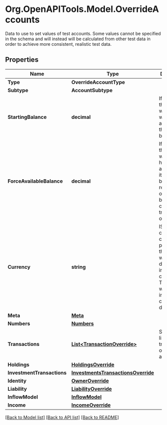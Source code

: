 # Org.OpenAPITools.Model.OverrideAccounts
Data to use to set values of test accounts. Some values cannot be specified in the schema and will instead will be calculated from other test data in order to achieve more consistent, realistic test data.

## Properties

Name | Type | Description | Notes
------------ | ------------- | ------------- | -------------
**Type** | **OverrideAccountType** |  | 
**Subtype** | **AccountSubtype** |  | 
**StartingBalance** | **decimal** | If provided, the account will start with this amount as the current balance.  | 
**ForceAvailableBalance** | **decimal** | If provided, the account will always have this amount as its  available balance, regardless of current balance or changes in transactions over time. | 
**Currency** | **string** | ISO-4217 currency code. If provided, the account will be denominated in the given currency. Transactions will also be in this currency by default. | 
**Meta** | [**Meta**](Meta.md) |  | 
**Numbers** | [**Numbers**](Numbers.md) |  | 
**Transactions** | [**List&lt;TransactionOverride&gt;**](TransactionOverride.md) | Specify the list of transactions on the account. | 
**Holdings** | [**HoldingsOverride**](HoldingsOverride.md) |  | [optional] 
**InvestmentTransactions** | [**InvestmentsTransactionsOverride**](InvestmentsTransactionsOverride.md) |  | [optional] 
**Identity** | [**OwnerOverride**](OwnerOverride.md) |  | 
**Liability** | [**LiabilityOverride**](LiabilityOverride.md) |  | 
**InflowModel** | [**InflowModel**](InflowModel.md) |  | 
**Income** | [**IncomeOverride**](IncomeOverride.md) |  | [optional] 

[[Back to Model list]](../README.md#documentation-for-models) [[Back to API list]](../README.md#documentation-for-api-endpoints) [[Back to README]](../README.md)

